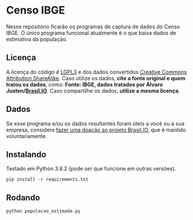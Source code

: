 # Censo IBGE

Nesse repositório ficarão os programas de captura de dados do Censo IBGE.
O único programa funcional atualmente é o que baixa dados de estimativa da
população.


## Licença

A licença do código é [LGPL3](https://www.gnu.org/licenses/lgpl-3.0.en.html) e
dos dados convertidos [Creative Commons Attribution
ShareAlike](https://creativecommons.org/licenses/by-sa/4.0/). Caso utilize os
dados, **cite a fonte original e quem tratou os dados**, como: **Fonte: IBGE,
dados tratados por Álvaro Justen/[Brasil.IO](https://brasil.io/)**. Caso
compartilhe os dados, **utilize a mesma licença**.


## Dados

Se esse programa e/ou os dados resultantes foram úteis a você ou à sua empresa,
considere [fazer uma doação ao projeto Brasil.IO](https://brasil.io/doe), que é
mantido voluntariamente.


## Instalando

Testado em Python 3.8.2 (pode ser que funcione em outras versões).

```shell
pip install -r requirements.txt
```

## Rodando

```shell
python populacao_estimada.py
```

